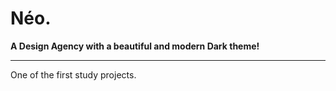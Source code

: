 # Néo.
**A Design Agency with a beautiful and modern Dark theme!**
***
 One of the first study projects.

